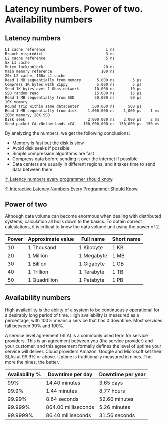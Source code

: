 # Latency numbers. Power of two. Availability numbers

## Latency numbers

```text
L1 cache reference                           1 ns
Branch mispredict                            3 ns
L2 cache reference                           5 ns                      5x L1 cache
Mutex lock/unlock                           20 ns
Main memory reference                      100 ns                      20x L2 cache, 100x L1 cache
Read 1 MB sequentially from memory       5,000 ns        5 μs
Compress 1K bytes with Zippy             5,000 ns        5 μs
Send 1K bytes over 1 Gbps network       10,000 ns       10 μs
SSD random read                         15,000 ns       15 μs
Read 1 MB sequentially from SSD         50,000 ns       50 μs          10X memory
Round trip within same datacenter      500,000 ns      500 μs
Read 1 MB sequentially from disk     1,000,000 ns    1,000 μs    1 ms  200x memory, 20X SSD
Disk seek                            2,000,000 ns    2,000 μs    2 ms
Send packet CA->Netherlands->CA    150,000,000 ns  150,000 μs  150 ms
```

By analyzing the numbers, we get the following conclusions:

- Memory is fast but the disk is slow
- Avoid disk seeks if possible
- Simple compression algorithms are fast
- Compress data before sending it over the internet if possible
- Data centers are usually in different regions, and it takes time to send data between them

[↑ Latency numbers every programmer should know](https://gist.github.com/hellerbarde/2843375).

[↑ Interactive Latency Numbers Every Programmer Should Know](https://colin-scott.github.io/personal_website/research/interactive_latency.html).

## Power of two

Although data volume can become enormous when dealing with distributed systems, calculation all boils down to the basics. To obtain correct calculations, it is critical to know the data volume unit using the power of 2.

| Power | Approximate value | Full name  | Short name |
| ----- | ----------------- | ---------- | ---------- |
| 10    | 1 Thousand        | 1 Kilobyte | 1 KB       |
| 20    | 1 Million         | 1 Megabyte | 1 MB       |
| 30    | 1 Billion         | 1 Gigabyte | 1 GB       |
| 40    | 1 Trillion        | 1 Terabyte | 1 TB       |
| 50    | 1 Quadrillion     | 1 Petabyte | 1 PB       |

## Availability numbers

High availability is the ability of a system to be continuously operational for a desirably long
period of time. High availability is measured as a percentage, with 100% means a service that
has 0 downtime. Most services fall between 99% and 100%.

A service level agreement (SLA) is a commonly used term for service providers. This is an
agreement between you (the service provider) and your customer, and this agreement
formally defines the level of uptime your service will deliver. Cloud providers Amazon,
Google and Microsoft set their SLAs at 99.9% or above. Uptime is traditionally
measured in nines. The more the nines, the better.

| Availability % | Downtime per day    | Downtime per year |
| -------------- | ------------------- | ----------------- |
| 99%            | 14.40 minutes       | 3.65 days         |
| 99.9%          | 1.44 minutes        | 8.77 hours        |
| 99.99%         | 8.64 seconds        | 52.60 minutes     |
| 99.999%        | 864.00 milliseconds | 5.26 minutes      |
| 99.9999%       | 86.40 milliseconds  | 31.56 seconds     |
